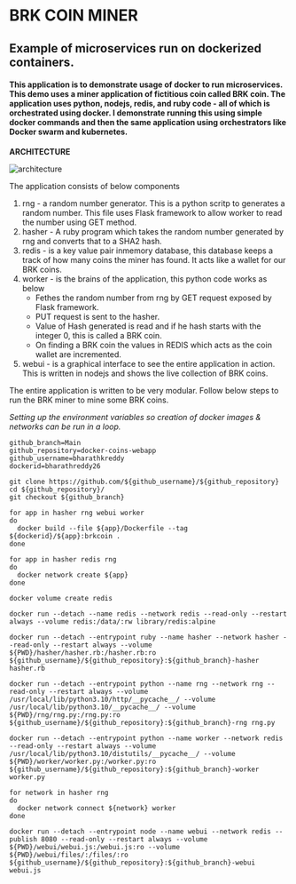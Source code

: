 # BRK COIN MINER
## Example of microservices run on dockerized containers. 

#### This application is to demonstrate usage of docker to run microservices. This demo uses a miner application of fictitious coin called BRK coin. The application uses python, nodejs, redis, and ruby code - all of which is orchestrated using docker. I demonstrate running this using simple docker commands and then the same application using orchestrators like Docker swarm and kubernetes.  

**ARCHITECTURE**

![architecture](https://github.com/bharathkreddy/docker-coins-webapp/blob/main/dockercoins-diagram.svg?raw=true)


The application consists of below components
1. rng - a random number generator. This is a python scritp to generates a random number. This file uses Flask framework to allow worker to read the number using GET method.
2. hasher - A ruby program which takes the random number generated by rng and converts that to a SHA2 hash.
3. redis - is a key value pair inmemory database, this database keeps a track of how many coins the miner has found. It acts like a wallet for our BRK coins.
4. worker - is the brains of the application, this python code works as below
    - Fethes the random number from rng by GET request exposed by Flask framework. 
    - PUT request is sent to the hasher.
    - Value of Hash generated is read and if he hash starts with the integer 0, this is called a BRK coin. 
    - On finding a BRK coin the values in REDIS which acts as the coin wallet are incremented.
5. webui - is a graphical interface to see the entire application in action. This is written in nodejs and shows the live collection of BRK coins.

The entire application is written to be very modular. Follow below steps to run the BRK miner to mine some BRK coins. 

*Setting up the environment variables so creation of docker images & networks can be run in a loop.*

```
github_branch=Main
github_repository=docker-coins-webapp
github_username=bharathkreddy
dockerid=bharathreddy26
```
```
git clone https://github.com/${github_username}/${github_repository}
cd ${github_repository}/
git checkout ${github_branch}
```
```
for app in hasher rng webui worker
do
  docker build --file ${app}/Dockerfile --tag ${dockerid}/${app}:brkcoin .
done
```
```
for app in hasher redis rng
do
  docker network create ${app}
done
```
```
docker volume create redis
```
```
docker run --detach --name redis --network redis --read-only --restart always --volume redis:/data/:rw library/redis:alpine
```
```
docker run --detach --entrypoint ruby --name hasher --network hasher --read-only --restart always --volume ${PWD}/hasher/hasher.rb:/hasher.rb:ro ${github_username}/${github_repository}:${github_branch}-hasher hasher.rb
```
```
docker run --detach --entrypoint python --name rng --network rng --read-only --restart always --volume /usr/local/lib/python3.10/http/__pycache__/ --volume /usr/local/lib/python3.10/__pycache__/ --volume ${PWD}/rng/rng.py:/rng.py:ro ${github_username}/${github_repository}:${github_branch}-rng rng.py
```
```
docker run --detach --entrypoint python --name worker --network redis --read-only --restart always --volume /usr/local/lib/python3.10/distutils/__pycache__/ --volume ${PWD}/worker/worker.py:/worker.py:ro ${github_username}/${github_repository}:${github_branch}-worker worker.py
```
```
for network in hasher rng
do
  docker network connect ${network} worker
done
```
```
docker run --detach --entrypoint node --name webui --network redis --publish 8080 --read-only --restart always --volume ${PWD}/webui/webui.js:/webui.js:ro --volume ${PWD}/webui/files/:/files/:ro ${github_username}/${github_repository}:${github_branch}-webui webui.js
```
